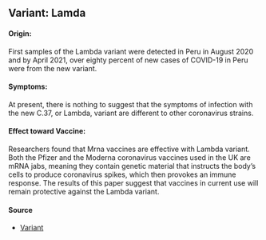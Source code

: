## **Variant:** Lamda 

#### Origin:

First samples of the Lambda variant were detected in Peru in August 2020 and by April 2021, over eighty percent of new cases of COVID-19 in Peru were from the new variant.

#### Symptoms:

At present, there is nothing to suggest that the symptoms of infection with the new C.37, or Lambda, variant are different to other coronavirus strains.

#### Effect toward Vaccine:

Researchers found that Mrna vaccines are effective with Lambda variant. Both the Pfizer and the Moderna coronavirus vaccines used in the UK are mRNA jabs, meaning they contain genetic material that instructs the body’s cells to produce coronavirus spikes, which then provokes an immune response.
The results of this paper suggest that vaccines in current use will remain protective against the Lambda variant.

#### Source

- [Variant](www.sciencefocus.com/news/lambda-variant)

